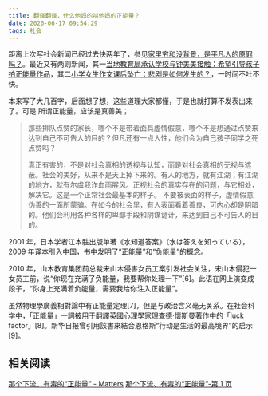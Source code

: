 ```yaml
---
title: 翻译翻译，什么他妈的叫他妈的正能量？
date: 2020-06-17 09:54:29
tags: 社会
---
```

距离上次写社会新闻已经过去快两年了，参见[家里穷和没背景，是平凡人的原罪吗？](https://mp.weixin.qq.com/s?__biz=MzU5OTM4ODMzMA==&mid=2247483770&idx=1&sn=bd0a3ec978a8eef8c5666eb9e96eef83&chksm=feb4f8bfc9c371a9dc04d62f8a8bbaffb5670d32009146cc7ec822d43dc511cd4a8cc672bdc8&token=245216887&lang=zh_CN#rd)。最近又有两则新闻，其一[当地教育局承认学校与钟美美接触：希望引导孩子拍正能量作品](https://mp.weixin.qq.com/s/H5oXaOmM6aCMe-qhBwrxEg)，其二[小学女生作文课后坠亡：悲剧是如何发生的？](https://mp.weixin.qq.com/s/E6nQlg6yYhRawXzzqtf5Aw)，一时间不吐不快。

本来写了大几百字，后面想了想，这些道理大家都懂，于是也就打算不发表出来了。可是
所谓正能量，应该是真善美；
> 那些排队点赞的家长，哪个不是带着面具虚情假意，哪个不是想通过点赞来达到自己不可告人的目的？但凡还有一点人性，他们会为自己孩子同学之死点赞吗？
>
> 真正有害的，不是对社会真相的透视与认知，而是对社会真相的无视与遮蔽。社会的美好，从来不是天上掉下来的。有人的地方，就有江湖；有江湖的地方，就有尔虞我诈血雨腥风。正视社会的真实存在的问题，与它相处，解决它。这是一个正常社会最基本的样子。
> 不要被表面的样子，虚情假意伪善的一面所蒙骗。在如今的社会里，有人表面看着善良，可内心却是阴暗的。他们会利用各种各样的卑鄙手段和阴谋诡计，来达到自己不可告人的目的。

2001 年，日本学者江本胜出版单著《水知道答案》（水は答えを知っている），2009 年译本引入中国，书中发明了“正能量”和“负能量”的概念。

2010 年，山木教育集团前总裁宋山木侵害女员工案引发社会关注，宋山木侵犯一女员工前，说“你现在充满了负能量，我要帮你处理一下”[6]。此语在网上演变成段子，“你身上充满着负能量，需要我给你注入正能量”。

虽然物理學廣義相對論中有正能量定理[7]，但是与政治含义毫无关系。在社会科学中，「正能量」一詞被用于翻譯英國心理學家理查德·懷斯曼著作中的「luck factor」[8]。新华日报曾引用該書來結合恩格斯“行动是生活的最高境界”的启示[9]。

## 相关阅读
[那个下流、有毒的“正能量” - Matters](https://matters.news/@marvin42/%E8%BD%AC%E8%BD%BD-%E9%82%A3%E4%B8%AA%E4%B8%8B%E6%B5%81-%E6%9C%89%E6%AF%92%E7%9A%84-%E6%AD%A3%E8%83%BD%E9%87%8F-bafyreidtrpadb5dx5levjpsqsgcqjjmdtl4uhzceocxcdzllvrfyz56znm)
[那个下流、有毒的“正能量”-第 1 页](https://forums.huaren.us/showtopic.html?topicid=2561051&fid=398)